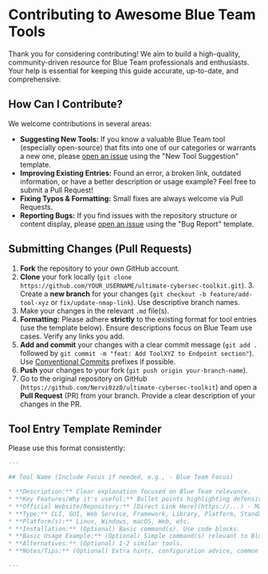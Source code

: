 # Contributing to Awesome Blue Team Tools

Thank you for considering contributing! We aim to build a high-quality, community-driven resource for Blue Team professionals and enthusiasts. Your help is essential for keeping this guide accurate, up-to-date, and comprehensive.

## How Can I Contribute?

We welcome contributions in several areas:

* **Suggesting New Tools:** If you know a valuable Blue Team tool (especially open-source) that fits into one of our categories or warrants a new one, please [open an issue](https://github.com/Nervi0zz0/ultimate-cybersec-toolkit/issues/new?template=new_tool_suggestion.md) using the "New Tool Suggestion" template.
* **Improving Existing Entries:** Found an error, a broken link, outdated information, or have a better description or usage example? Feel free to submit a Pull Request!
* **Fixing Typos & Formatting:** Small fixes are always welcome via Pull Requests.
* **Reporting Bugs:** If you find issues with the repository structure or content display, please [open an issue](https://github.com/Nervi0zz0/ultimate-cybersec-toolkit/issues/new?template=bug_report.md) using the "Bug Report" template.

## Submitting Changes (Pull Requests)

1.  **Fork** the repository to your own GitHub account.
2.  **Clone** your fork locally (`git clone https://github.com/YOUR_USERNAME/ultimate-cybersec-toolkit.git`). 3.  Create a **new branch** for your changes (`git checkout -b feature/add-tool-xyz` or `fix/update-nmap-link`). Use descriptive branch names.
4.  Make your changes in the relevant `.md` file(s).
5.  **Formatting:** Please adhere **strictly** to the existing format for tool entries (use the template below). Ensure descriptions focus on Blue Team use cases. Verify any links you add.
6.  **Add and commit** your changes with a clear commit message (`git add .` followed by `git commit -m "feat: Add ToolXYZ to Endpoint section"`). Use [Conventional Commits](https://www.conventionalcommits.org/) prefixes if possible.
7.  **Push** your changes to your fork (`git push origin your-branch-name`).
8.  Go to the original repository on GitHub (`https://github.com/Nervi0zz0/ultimate-cybersec-toolkit`) and open a **Pull Request** (PR) from your branch. Provide a clear description of your changes in the PR.

## Tool Entry Template Reminder

Please use this format consistently:

```markdown
---

## Tool Name (Include Focus if needed, e.g., - Blue Team Focus)

* **Description:** Clear explanation focused on Blue Team relevance.
* **Key Features/Why it's useful:** Bullet points highlighting defensive value.
* **Official Website/Repository:** [Direct Link Here](https://...) - Mandatory & Verified!
* **Type:** CLI, GUI, Web Service, Framework, Library, Platform, Standard, Concept, etc.
* **Platform(s):** Linux, Windows, macOS, Web, etc.
* **Installation:** (Optional) Basic command(s). Use code blocks.
* **Basic Usage Example:** (Optional) Simple command(s) relevant to Blue Team. Use code blocks.
* **Alternatives:** (Optional) 1-2 similar tools.
* **Notes/Tips:** (Optional) Extra hints, configuration advice, common pitfalls for Blue Team use.

---
